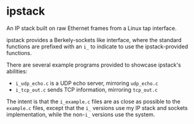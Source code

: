 # ipstack

An IP stack built on raw Ethernet frames from a Linux tap interface.

ipstack provides a Berkely-sockets like interface, where the standard functions are prefixed with an `i_` to indicate to use the ipstack-provided functions.

There are several example programs provided to showcase ipstack's abilities:
- `i_udp_echo.c` is a UDP echo server, mirroring `udp_echo.c`
- `i_tcp_out.c` sends TCP information, mirroring `tcp_out.c`

The intent is that the `i_example.c` files are as close as possible to the `example.c` files, except that the `i_` versions use my IP stack and sockets implementation, while the non-`i_` versions use the system.
